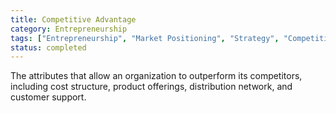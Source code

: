 ```yaml
---
title: Competitive Advantage
category: Entrepreneurship
tags: ["Entrepreneurship", "Market Positioning", "Strategy", "Competitive Strategy"]
status: completed
---
```

The attributes that allow an organization to outperform its competitors, including cost structure, product offerings, distribution network, and customer support.